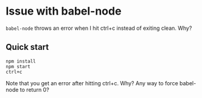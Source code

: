 # Issue with babel-node
`babel-node` throws an error when I hit ctrl+c instead of exiting clean. Why?

## Quick start

```
npm install
npm start
ctrl+c
```

Note that you get an error after hitting ctrl+c. Why? Any way to force babel-node to return 0?
